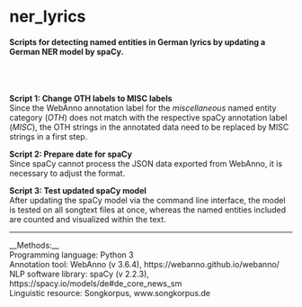 # ner_lyrics
<h4>Scripts for detecting named entities in German lyrics by updating a German NER model by spaCy.</h4>
<br></br>

__Script 1: Change OTH labels to MISC labels__ 
<br>Since the WebAnno annotation label for the _miscellaneous_ named entity category (_OTH_) does not match with the respective spaCy annotation label (_MISC_), the OTH strings in the annotated data need to be replaced by MISC strings in a first step.</br>

__Script 2: Prepare date for spaCy__
<br>Since spaCy cannot process the JSON data exported from WebAnno, it is necessary to adjust the format.</br>

__Script 3: Test updated spaCy model__
<br>After updating the spaCy model via the command line interface, the model is tested on all songtext files at once, whereas the named entities included are counted and visualized within the text.</br>
<hr></hr>
__Methods:__
<br>Programming language: Python 3</br>
Annotation tool: WebAnno (v 3.6.4), https://webanno.github.io/webanno/
<br>NLP software library: spaCy (v 2.2.3), https://spacy.io/models/de#de_core_news_sm</br>
Linguistic resource: Songkorpus, www.songkorpus.de
